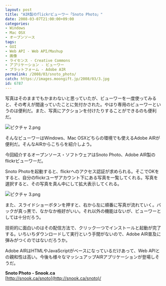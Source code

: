 ```yaml
---
layout: post
title: "AIR製のflickrビューワー「Snoto Photo」"
date: 2008-03-07T21:00:00+09:00
categories:
- Windows
- Mac OSX
- オープンソース
tags: 
- GUI
- Web API - Web API/Mashup
- 画像
- ライセンス - Creative Commons
- アプリケーション - ビューワー
- プラットフォーム - Adobe AIR
permalink: /2008/03/snoto_photo/
catch: https://images.moongift.jp/2008/03/3.jpg
id: 6787
---
```

写真はそのままでもかまわないと思っていたが、ビューワーを一度使ってみると、その考えが間違っていたことに気付かされた。やはり専用のビューワーというのは便利だ。また、写真にアクションを付けたりすることができるのも便利だ。   
  
 ![ピクチャ 2.png](https://images.moongift.jp/2008/03/2.jpg)  
  
そんなビューワーはWindows、Mac OSXどちらの環境でも使えるAdobe AIRが便利だ。そんなAIRからこちらを紹介しよう。   
  
今回紹介するオープンソース・ソフトウェアはSnoto Photo、Adobe AIR製のflickrビューワーだ。   
  
<!--more-->  
  
Snoto Photoを起動すると、flickrへのアクセス認証が求められる。そこでOKをすると、自分のflickrユーザアカウント下にある写真を一覧してくれる。写真を選択すると、その写真を真ん中にして拡大表示してくれる。   
  
 ![ピクチャ 3.png](https://images.moongift.jp/2008/03/3.jpg)  
  
また、スライドショーボタンを押すと、右から左に順番に写真が流れていく。バックが真っ黒で、なかなか格好がいい。それ以外の機能はないが、ビューワーとしては十分だろう。   
  
技術的に面白いのはその配信方法で、クリック一つでインストールと起動が完了する。いちいちダウンロードして実行という手間がないので、Adobe AIR普及に弾みがつくのではないだろうか。   
  
Adobe AIRはHTMLやJavaScriptがベースになっているだけあって、Web APIとの親和性は高い。今後も様々なマッシュアップAIRアプリケーションが登場しそうだ。   
  
**Snoto Photo - Snook.ca**  
[http://snook.ca/snoto](http://snook.ca/snoto)/

